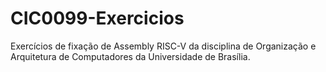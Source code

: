 # CIC0099-Exercicios
Exercícios de fixação de Assembly RISC-V da disciplina de Organização e Arquitetura de Computadores da Universidade de Brasília.
